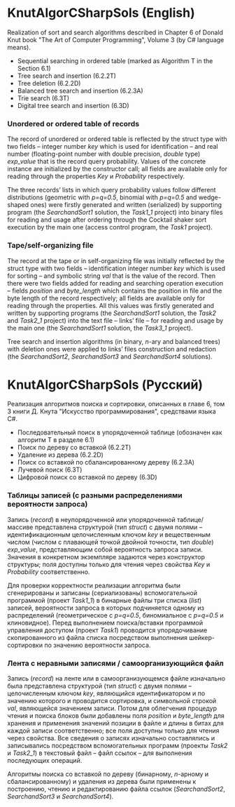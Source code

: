 # KnutAlgorCSharpSols (English)
Realization of sort and search algorithms described in Chapter 6 of Donald Knut book "The Art of Computer Programming", Volume 3 (by C# language means). 

-	Sequential searching in ordered table (marked as Algorithm T in the Section 6.1)
-	Tree search and insertion (6.2.2T)
-	Tree deletion (6.2.2D)
-	Balanced tree search and insertion (6.2.3A)
-	Trie search (6.3T)
-	Digital tree search and insertion (6.3D)

### Unordered or ordered table of records

The record of unordered or ordered table is reflected by the struct type with two fields – integer number *key* which is used for identification – and real number (floating-point number with double precision, *double* type) *exp_value* that is the record query probability. Values of the concrete instance are initialized by the constructor call; all fields are available only for reading through the properties *Key* и *Probability* respectively.

The three records’ lists in which query probability values follow different distributions (geometric with *p=q=0.5*, binomial with *p=q=0.5* and wedge-shaped ones) were firstly generated and written (serialized) by supporting program (the *SearchandSort1* solution, the *Task1_1* project) into binary files for reading and usage after ordering through the Cocktail shaker sort execution by the main one (access control program, the *Task1* project).

### Tape/self-organizing file

The record at the tape or in self-organizing file was initially reflected by the struct type with two fields – identification integer number *key* which is used for sorting – and symbolic string *val* that is the value of the record. Then there were two fields added for reading and searching operation execution – fields *position* and *byte_length* which contains the position in file and the byte length of the record respectively; all fields are available only for reading through the properties. All this values was firstly generated and written by supporting programs (the *SearchandSort1* solution, the *Task2* and *Task2_1* project) into the text file – links’ file – for reading and usage by the main one (the *SearchandSort1* solution, the *Task3_1* project).

Tree search and insertion algorithms (in binary, *n*-ary and balanced trees) with deletion ones were applied to links’ files construction and redaction (the *SearchandSort2*, *SearchandSort3* and *SearchandSort4* solutions).

# KnutAlgorCSharpSols (Русский)
Реализация алгоритмов поиска и сортировки, описанных в главе 6, том 3 книги Д. Кнута "Искусство программирования", средствами языка С#. 

-	Последовательный поиск в упорядоченной таблице (обозначен как алгоритм T в разделе 6.1)
-	Поиск по дереву со вставкой (6.2.2T)
-	Удаление из дерева (6.2.2D)
-	Поиск со вставкой по сбалансированному дереву (6.2.3A)
-	Лучевой поиск (6.3T)
-	Цифровой поиск со вставкой по дереву (6.3D)

### Таблицы записей (с разными распределениями вероятности запроса)

Запись (*record*) в неупорядоченной или упорядоченной таблице/массиве представлена структурой (тип *struct*) с двумя полями – идентификационным целочисленным ключом *key* и вещественным числом (числом с плавающей точкой двойной точности, тип *double*) *exp_value*, представляющим собой вероятность запроса записи. Значения в конкретном экземпляре задаются через конструктор структуры; поля доступны только для чтения через свойства *Key* и *Probability* соответственно.

Для проверки корректности реализации алгоритма были сгенерированы и записаны (сериализованы) вспомогательной программой (проект *Task1_1*) в бинарные файлы три списка (*list*) записей, вероятности запроса в которых подчиняется одному из распределений (геометрическое с *p=q=0.5*, биномиальное с *p=q=0.5* и клиновидное). Перед выполнением поиска/вставки программой управления доступом (проект *Task1*) проводится упорядочивание скопированного из файла списка посредством выполнения шейкер-сортировки по значению вероятности запроса.

### Лента с неравными записями / самоорганизующийся файл

Запись (*record*) на ленте или в самоорганизующемся файле изначально была представлена структурой (тип *struct*) с двумя полями – целочисленным ключом *key*, являющийся идентификатором и по значению которого и проводится сортировка, и символьной строкой *val*, являющейся значением записи. Потом для облегчения процедур чтения и поиска блоков были добавлены поля *position* и *byte_length* для хранения и применения значений позиции в файле и длины в битах для каждой записи соответственно; все поля доступны только для чтения через свойства. Все сведения о записях изначально составлялись и записывались посредством вспомогательных программ (проекты *Task2* и *Task2_1*) в текстовый файл – файл ссылок – для выполнения последующих операций.

Алгоритмы поиска со вставкой по дереву (бинарному, *n*-арному и сбалансированному) и удаления из дерева были применены к построению, чтению и редактированию файла ссылок (*SearchandSort2*, *SearchandSort3* и *SearchandSort4*).
